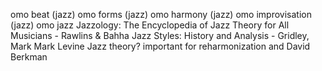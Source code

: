 omo beat (jazz)
omo forms (jazz)
omo harmony (jazz)
omo improvisation (jazz)
omo jazz
Jazzology: The Encyclopedia of Jazz Theory for All Musicians - Rawlins & Bahha
Jazz Styles: History and Analysis - Gridley, Mark
Mark Levine Jazz theory? important for reharmonization and David Berkman